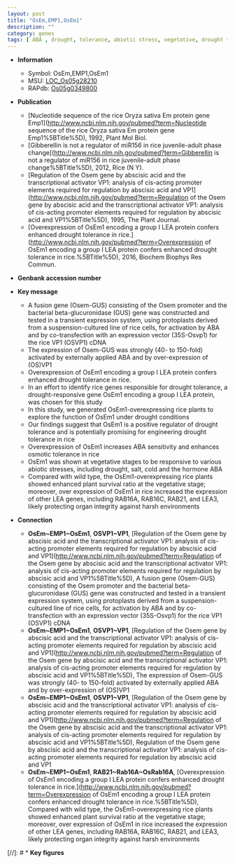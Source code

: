 ```yaml
---
layout: post
title: "OsEm,EMP1,OsEm1"
description: ""
category: genes
tags: [ ABA , drought, tolerance, abiotic stress, vegetative, drought tolerance, biotic stress, ABA]
---
```


* **Information**  
    + Symbol: OsEm,EMP1,OsEm1  
    + MSU: [LOC_Os05g28210](http://rice.uga.edu/cgi-bin/ORF_infopage.cgi?orf=LOC_Os05g28210)  
    + RAPdb: [Os05g0349800](https://rapdb.dna.affrc.go.jp/locus/?name=Os05g0349800)  

* **Publication**  
    + [Nucleotide sequence of the rice Oryza sativa Em protein gene Emp1](http://www.ncbi.nlm.nih.gov/pubmed?term=Nucleotide sequence of the rice Oryza sativa Em protein gene Emp1%5BTitle%5D), 1992, Plant Mol Biol.
    + [Gibberellin is not a regulator of miR156 in rice juvenile-adult phase change](http://www.ncbi.nlm.nih.gov/pubmed?term=Gibberellin is not a regulator of miR156 in rice juvenile-adult phase change%5BTitle%5D), 2012, Rice (N Y).
    + [Regulation of the Osem gene by abscisic acid and the transcriptional activator VP1: analysis of cis-acting promoter elements required for regulation by abscisic acid and VP1](http://www.ncbi.nlm.nih.gov/pubmed?term=Regulation of the Osem gene by abscisic acid and the transcriptional activator VP1: analysis of cis-acting promoter elements required for regulation by abscisic acid and VP1%5BTitle%5D), 1995, The Plant Journal.
    + [Overexpression of OsEm1 encoding a group I LEA protein confers enhanced drought tolerance in rice.](http://www.ncbi.nlm.nih.gov/pubmed?term=Overexpression of OsEm1 encoding a group I LEA protein confers enhanced drought tolerance in rice.%5BTitle%5D), 2016, Biochem Biophys Res Commun.

* **Genbank accession number**  

* **Key message**  
    + A fusion gene (Osem-GUS) consisting of the Osem promoter and the bacterial beta-glucuronidase (GUS) gene was constructed and tested in a transient expression system, using protoplasts derived from a suspension-cultured line of rice cells, for activation by ABA and by co-transfection with an expression vector (35S-Osvp1) for the rice VP1 (OSVP1) cDNA
    + The expression of Osem-GUS was strongly (40- to 150-fold) activated by externally applied ABA and by over-expression of (OS)VP1
    + Overexpression of OsEm1 encoding a group I LEA protein confers enhanced drought tolerance in rice.
    + In an effort to identify rice genes responsible for drought tolerance, a drought-responsive gene OsEm1 encoding a group I LEA protein, was chosen for this study
    + In this study, we generated OsEm1-overexpressing rice plants to explore the function of OsEm1 under drought conditions
    + Our findings suggest that OsEm1 is a positive regulator of drought tolerance and is potentially promising for engineering drought tolerance in rice
    + Overexpression of OsEm1 increases ABA sensitivity and enhances osmotic tolerance in rice
    + OsEm1 was shown at vegetative stages to be responsive to various abiotic stresses, including drought, salt, cold and the hormone ABA
    + Compared with wild type, the OsEm1-overexpressing rice plants showed enhanced plant survival ratio at the vegetative stage; moreover, over expression of OsEm1 in rice increased the expression of other LEA genes, including RAB16A, RAB16C, RAB21, and LEA3, likely protecting organ integrity against harsh environments

* **Connection**  
    + __OsEm~EMP1~OsEm1__, __OSVP1~VP1__, [Regulation of the Osem gene by abscisic acid and the transcriptional activator VP1: analysis of cis-acting promoter elements required for regulation by abscisic acid and VP1](http://www.ncbi.nlm.nih.gov/pubmed?term=Regulation of the Osem gene by abscisic acid and the transcriptional activator VP1: analysis of cis-acting promoter elements required for regulation by abscisic acid and VP1%5BTitle%5D), A fusion gene (Osem-GUS) consisting of the Osem promoter and the bacterial beta-glucuronidase (GUS) gene was constructed and tested in a transient expression system, using protoplasts derived from a suspension-cultured line of rice cells, for activation by ABA and by co-transfection with an expression vector (35S-Osvp1) for the rice VP1 (OSVP1) cDNA
    + __OsEm~EMP1~OsEm1__, __OSVP1~VP1__, [Regulation of the Osem gene by abscisic acid and the transcriptional activator VP1: analysis of cis-acting promoter elements required for regulation by abscisic acid and VP1](http://www.ncbi.nlm.nih.gov/pubmed?term=Regulation of the Osem gene by abscisic acid and the transcriptional activator VP1: analysis of cis-acting promoter elements required for regulation by abscisic acid and VP1%5BTitle%5D), The expression of Osem-GUS was strongly (40- to 150-fold) activated by externally applied ABA and by over-expression of (OS)VP1
    + __OsEm~EMP1~OsEm1__, __OSVP1~VP1__, [Regulation of the Osem gene by abscisic acid and the transcriptional activator VP1: analysis of cis-acting promoter elements required for regulation by abscisic acid and VP1](http://www.ncbi.nlm.nih.gov/pubmed?term=Regulation of the Osem gene by abscisic acid and the transcriptional activator VP1: analysis of cis-acting promoter elements required for regulation by abscisic acid and VP1%5BTitle%5D), Regulation of the Osem gene by abscisic acid and the transcriptional activator VP1: analysis of cis-acting promoter elements required for regulation by abscisic acid and VP1
    + __OsEm~EMP1~OsEm1__, __RAB21~Rab16A~OsRab16A__, [Overexpression of OsEm1 encoding a group I LEA protein confers enhanced drought tolerance in rice.](http://www.ncbi.nlm.nih.gov/pubmed?term=Overexpression of OsEm1 encoding a group I LEA protein confers enhanced drought tolerance in rice.%5BTitle%5D), Compared with wild type, the OsEm1-overexpressing rice plants showed enhanced plant survival ratio at the vegetative stage; moreover, over expression of OsEm1 in rice increased the expression of other LEA genes, including RAB16A, RAB16C, RAB21, and LEA3, likely protecting organ integrity against harsh environments

[//]: # * **Key figures**  


